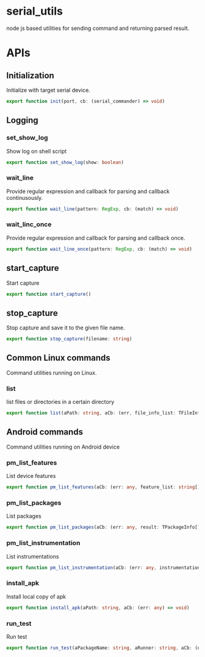 # serial_utils

node js based utilities for sending command and returning parsed result.

# APIs

## Initialization

Initialize with target serial device.

```typescript
export function init(port, cb: (serial_commander) => void)
```

## Logging

### set_show_log

Show log on shell script

```typescript
export function set_show_log(show: boolean)
```

### wait_line

Provide regular expression and callback for parsing and callback continusously.

```typescript
export function wait_line(pattern: RegExp, cb: (match) => void)
```

### wait_linc_once

Provide regular expression and callback for parsing and callback once.

```typescript
export function wait_line_once(pattern: RegExp, cb: (match) => void)
```

## start_capture

Start capture

```typescript
export function start_capture()
```

## stop_capture

Stop capture and save it to the given file name.

```typescript
export function stop_capture(filename: string)
```

## Common Linux commands

Command utilities running on Linux.

### list

list files or directories in a certain directory

```typescript
export function list(aPath: string, aCb: (err, file_info_list: TFileInfo[]) => void)
```

## Android commands

Command utilities running on Android device

### pm_list_features

List device features

```typescript
export function pm_list_features(aCb: (err: any, feature_list: string[]) => void)
```

### pm_list_packages

List packages

```typescript
export function pm_list_packages(aCb: (err: any, result: TPackageInfo[]) => void)
```

### pm_list_instrumentation

List instrumentations

```typescript
export function pm_list_instrumentation(aCb: (err: any, instrumentation_info_list: TInstrumentationInfo[]) => void)
```

### install_apk

Install local copy of apk

```typescript
export function install_apk(aPath: string, aCb: (err: any) => void)
```

### run_test

Run test

```typescript
export function run_test(aPackageName: string, aRunner: string, aCb: (err: any) => void)
```
